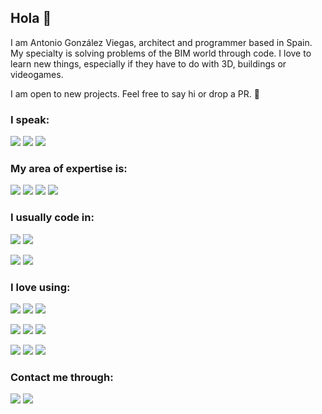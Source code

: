 ## Hola 👋

I am Antonio González Viegas, architect and programmer based in Spain. My specialty is solving problems of the BIM world through code. I love to learn new things, especially if they have to do with 3D, buildings or videogames.

I am open to new projects. Feel free to say hi or drop a PR. 🚀

### I speak:

![](https://img.shields.io/static/v1?label&message=English&style=for-the-badge&color=black)
![](https://img.shields.io/static/v1?label&message=Spanish&style=for-the-badge&color=black)
![](https://img.shields.io/static/v1?label&message=German&style=for-the-badge&color=black)

### My area of expertise is:

![](https://img.shields.io/static/v1?label&message=OPEN-BIM&style=for-the-badge&color=black)
![](https://img.shields.io/static/v1?label&message=IFC&style=for-the-badge&color=black)
![](https://img.shields.io/static/v1?label&message=revit&style=for-the-badge&color=black)
![](https://img.shields.io/static/v1?label&message=3D&style=for-the-badge&color=black)

### I usually code in:

![](https://img.shields.io/static/v1?label&logo=typescript&message=TypeScript&style=for-the-badge&color=black&logoColor=lightblue)
![](https://img.shields.io/static/v1?label&logo=python&message=Python&style=for-the-badge&color=black&logoColor=yellow)

![](https://img.shields.io/static/v1?label&logo=c-sharp&message=C-Sharp&style=for-the-badge&color=black&logoColor=white)
![](https://img.shields.io/static/v1?label&logo=c%2B%2B&message=c-plus-plus&style=for-the-badge&color=black&logoColor=lightblue)

### I love using:

![](https://img.shields.io/static/v1?label&logo=react&message=React&style=for-the-badge&color=black&logoColor=lightblue)
![](https://img.shields.io/static/v1?label&logo=three.js&message=THREE.js&style=for-the-badge&color=black&logoColor=white)
![](https://img.shields.io/static/v1?label&logo=angular&message=angular&style=for-the-badge&color=black&logoColor=lightblue)

![](https://img.shields.io/static/v1?label&logo=docker&message=docker&style=for-the-badge&color=black&logoColor=white)
![](https://img.shields.io/static/v1?label&logo=node.js&message=Node&style=for-the-badge&color=black&logoColor=green)
![](https://img.shields.io/static/v1?label&logo=webassembly&message=WASM&style=for-the-badge&color=black&logoColor=purple)

![](https://img.shields.io/static/v1?label&logo=mongodb&message=MongoDB&style=for-the-badge&color=black&logoColor=green)
![](https://img.shields.io/static/v1?label&logo=mysql&message=MySQL&style=for-the-badge&color=black&logoColor=lightblue)
![](https://img.shields.io/static/v1?label&logo=firebase&message=firebase&style=for-the-badge&color=black&logoColor=yellow)

### Contact me through:

[![](https://img.shields.io/static/v1?label&logo=linkedin&message=linkedin&style=for-the-badge&color=black)](https://www.linkedin.com/in/antonio-gonz%C3%A1lez-viegas-8b2326151/)
[![](https://img.shields.io/static/v1?label&logo=twitter&message=twitter&style=for-the-badge&color=black)](https://twitter.com/agviegasBIM)
